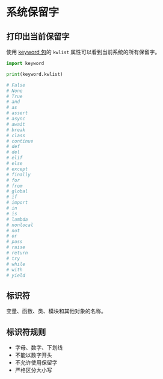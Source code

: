 # 系统保留字

## 打印出当前保留字

使用 [keyword 包](https://docs.python.org/zh-cn/3.10/library/keyword.html#module-keyword)的 `kwlist` 属性可以看到当前系统的所有保留字。

```python
import keyword

print(keyword.kwlist)

# False
# None
# True
# and
# as
# assert
# async
# await
# break
# class
# continue
# def
# del
# elif
# else
# except
# finally
# for
# from
# global
# if
# import
# in
# is
# lambda
# nonlocal
# not
# or
# pass
# raise
# return
# try
# while
# with
# yield
```

## 标识符

变量、函数、类、模块和其他对象的名称。

## 标识符规则

- 字母、数字、下划线
- 不能以数字开头
- 不允许使用保留字
- 严格区分大小写
